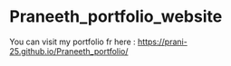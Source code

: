 # Praneeth_portfolio_website

You can visit my portfolio fr here : https://prani-25.github.io/Praneeth_portfolio/
